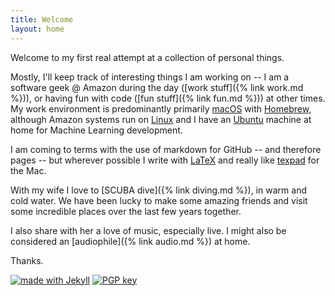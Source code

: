 ```yaml
---
title: Welcome
layout: home
---
```


Welcome to my first real attempt at a collection of personal things. 

Mostly, I'll keep track of interesting things I am working on -- I am a 
software geek @ Amazon during the day ([work stuff]({% link work.md %})), or having 
fun with code ([fun stuff]({% link fun.md %})) at other times. My work environment 
is predominantly primarily [macOS](https://www.apple.com/macos) with 
[Homebrew](https://brew.sh/), although Amazon systems run on 
[Linux](https://aws.amazon.com/amazon-linux-2/) and I have an 
[Ubuntu](https://ubuntu.com/) machine at home for Machine Learning 
development. 

I am coming to terms with the use of markdown for GitHub -- and therefore
pages -- but wherever possible I write with [LaTeX](https://www.latex-project.org/) 
and really like [texpad](https://www.texpad.com/) for the Mac.

With my wife I love to [SCUBA dive]({% link diving.md %}), in warm and cold water. 
We have been lucky to make some amazing friends and visit some incredible
places over the last few years together.

I also share with her a love of music, especially live. I might also be 
considered an [audiophile]({% link audio.md %}) at home.

Thanks.

[![made with Jekyll](https://img.shields.io/badge/made%20with-Jekyll-%23fc0?style=flat)](https://jekyllrb.com/)
[![PGP key](https://img.shields.io/badge/pgp-96A0664B9D482667-blue)](https://keys.openpgp.org/vks/v1/by-fingerprint/644CF77829C7C3BB5B868DC896A0664B9D482667)
